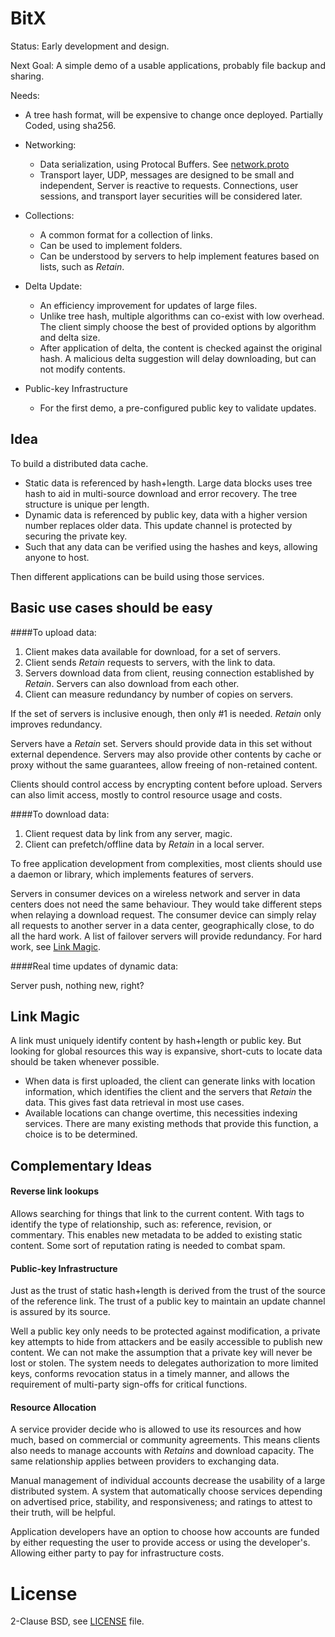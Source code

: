 BitX
========
Status: Early development and design.

Next Goal: A simple demo of a usable applications, probably file backup and sharing.

Needs:

* A tree hash format, will be expensive to change once deployed. Partially Coded, using sha256.

* Networking:
	* Data serialization, using Protocal Buffers. See [network.proto](src\network\network.proto)
	* Transport layer, UDP, messages are designed to be small and independent, Server is reactive to requests. Connections, user sessions, and transport layer securities will be considered later.

* Collections:
	* A common format for a collection of links.
	* Can be used to implement folders.
	* Can be understood by servers to help implement features based on lists, such as *Retain*.

* Delta Update:
	* An efficiency improvement for updates of large files.
	* Unlike tree hash, multiple algorithms can co-exist with low overhead. The client simply choose the best of provided options by algorithm and delta size.
	* After application of delta, the content is checked against the original hash. A malicious delta suggestion will delay downloading, but can not modify contents.

* Public-key Infrastructure
	* For the first demo, a pre-configured public key to validate updates.


Idea
-----

To build a distributed data cache.

* Static data is referenced by hash+length. Large data blocks uses tree hash to aid in multi-source download and error recovery. The tree structure is unique per length.
* Dynamic data is referenced by public key, data with a higher version number replaces older data. This update channel is protected by securing the private key.
* Such that any data can be verified using the hashes and keys, allowing anyone to host.

Then different applications can be build using those services.


Basic use cases should be easy
----------

####To upload data:

1. Client makes data available for download, for a set of servers.
2. Client sends *Retain* requests to servers, with the link to data.
3. Servers download data from client, reusing connection established by *Retain*. Servers can also download from each other.
4. Client can measure redundancy by number of copies on servers.

If the set of servers is inclusive enough, then only #1 is needed. *Retain* only improves redundancy.

Servers have a *Retain* set. Servers should provide data in this set without external dependence. Servers may also provide other contents by cache or proxy without the same guarantees, allow freeing of non-retained content.

Clients should control access by encrypting content before upload. Servers can also limit access, mostly to control resource usage and costs.


####To download data:

1. Client request data by link from any server, magic.
2. Client can prefetch/offline data by *Retain* in a local server.

To free application development from complexities, most clients should use a daemon or library, which implements features of servers.

Servers in consumer devices on a wireless network and server in data centers does not need the same behaviour. They would take different steps when relaying a download request. The consumer device can simply relay all requests to another server in a data center, geographically close, to do all the hard work. A list of failover servers will provide redundancy. For hard work, see [Link Magic](#link-magic).


####Real time updates of dynamic data:

Server push, nothing new, right?


Link Magic<a name="link-magic"></a>
-------
A link must uniquely identify content by hash+length or public key.
But looking for global resources this way is expansive, short-cuts to locate data should be taken whenever possible.

* When data is first uploaded, the client can generate links with location information, which identifies the client and the servers that *Retain* the data. This gives fast data retrieval in most use cases.
* Available locations can change overtime, this necessities indexing services. There are many existing methods that provide this function, a choice is to be determined.


Complementary Ideas
-----------

#### Reverse link lookups
Allows searching for things that link to the current content. With tags to identify the type of relationship, such as: reference, revision, or commentary. This enables new metadata to be added to existing static content. Some sort of reputation rating is needed to combat spam.

#### Public-key Infrastructure
Just as the trust of static hash+length is derived from the trust of the source of the reference link. The trust of a public key to maintain an update channel is assured by its source.

Well a public key only needs to be protected against modification, a private key attempts to hide from attackers and be easily accessible to publish new content. We can not make the assumption that a private key will never be lost or stolen. The system needs to delegates authorization to more limited keys, conforms revocation status in a timely manner, and allows the requirement of multi-party sign-offs for critical functions.

#### Resource Allocation
A service provider decide who is allowed to use its resources and how much, based on commercial or community agreements. This means clients also needs to manage accounts with *Retains* and download capacity. The same relationship applies between providers to exchanging data.

Manual management of individual accounts decrease the usability of a large distributed system. A system that automatically choose services depending on advertised price, stability, and responsiveness; and ratings to attest to their truth, will be helpful.

Application developers have an option to choose how accounts are funded by either requesting the user to provide access or using the developer's. Allowing either party to pay for infrastructure costs.



License
=====
2-Clause BSD, see [LICENSE](LICENSE) file.